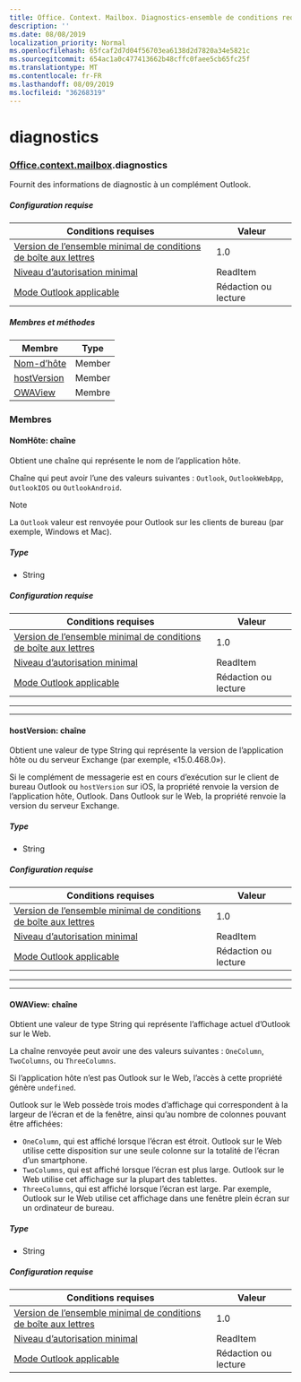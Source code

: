 ```yaml
---
title: Office. Context. Mailbox. Diagnostics-ensemble de conditions requises 1,7
description: ''
ms.date: 08/08/2019
localization_priority: Normal
ms.openlocfilehash: 65fcaf2d7d04f56703ea6138d2d7820a34e5821c
ms.sourcegitcommit: 654ac1a0c477413662b48cffc0faee5cb65fc25f
ms.translationtype: MT
ms.contentlocale: fr-FR
ms.lasthandoff: 08/09/2019
ms.locfileid: "36268319"
---
```

# <a name="diagnostics"></a>diagnostics

### <a name="officeofficemdcontextofficecontextmdmailboxofficecontextmailboxmddiagnostics"></a>[Office](Office.md)[.context](Office.context.md)[.mailbox](Office.context.mailbox.md).diagnostics

Fournit des informations de diagnostic à un complément Outlook.

##### <a name="requirements"></a>Configuration requise

|Conditions requises| Valeur|
|---|---|
|[Version de l’ensemble minimal de conditions de boîte aux lettres](/office/dev/add-ins/reference/requirement-sets/outlook-api-requirement-sets)| 1.0|
|[Niveau d’autorisation minimal](/outlook/add-ins/understanding-outlook-add-in-permissions)| ReadItem|
|[Mode Outlook applicable](/outlook/add-ins/#extension-points)| Rédaction ou lecture|

##### <a name="members-and-methods"></a>Membres et méthodes

| Membre | Type |
|--------|------|
| [Nom-d’hôte](#hostname-string) | Member |
| [hostVersion](#hostversion-string) | Member |
| [OWAView](#owaview-string) | Membre |

### <a name="members"></a>Membres

#### <a name="hostname-string"></a>NomHôte: chaîne

Obtient une chaîne qui représente le nom de l’application hôte.

Chaîne qui peut avoir l’une des valeurs suivantes : `Outlook`, `OutlookWebApp`, `OutlookIOS` ou `OutlookAndroid`.

> [!NOTE]
> La `Outlook` valeur est renvoyée pour Outlook sur les clients de bureau (par exemple, Windows et Mac).

##### <a name="type"></a>Type

*   String

##### <a name="requirements"></a>Configuration requise

|Conditions requises| Valeur|
|---|---|
|[Version de l’ensemble minimal de conditions de boîte aux lettres](/office/dev/add-ins/reference/requirement-sets/outlook-api-requirement-sets)| 1.0|
|[Niveau d’autorisation minimal](/outlook/add-ins/understanding-outlook-add-in-permissions)| ReadItem|
|[Mode Outlook applicable](/outlook/add-ins/#extension-points)| Rédaction ou lecture|

---
---

#### <a name="hostversion-string"></a>hostVersion: chaîne

Obtient une valeur de type String qui représente la version de l’application hôte ou du serveur Exchange (par exemple, «15.0.468.0»).

Si le complément de messagerie est en cours d’exécution sur le client de bureau Outlook ou `hostVersion` sur iOS, la propriété renvoie la version de l’application hôte, Outlook. Dans Outlook sur le Web, la propriété renvoie la version du serveur Exchange.

##### <a name="type"></a>Type

*   String

##### <a name="requirements"></a>Configuration requise

|Conditions requises| Valeur|
|---|---|
|[Version de l’ensemble minimal de conditions de boîte aux lettres](/office/dev/add-ins/reference/requirement-sets/outlook-api-requirement-sets)| 1.0|
|[Niveau d’autorisation minimal](/outlook/add-ins/understanding-outlook-add-in-permissions)| ReadItem|
|[Mode Outlook applicable](/outlook/add-ins/#extension-points)| Rédaction ou lecture|

---
---

#### <a name="owaview-string"></a>OWAView: chaîne

Obtient une valeur de type String qui représente l’affichage actuel d’Outlook sur le Web.

La chaîne renvoyée peut avoir une des valeurs suivantes : `OneColumn`, `TwoColumns`, ou `ThreeColumns`.

Si l’application hôte n’est pas Outlook sur le Web, l’accès à cette propriété génère `undefined`.

Outlook sur le Web possède trois modes d’affichage qui correspondent à la largeur de l’écran et de la fenêtre, ainsi qu’au nombre de colonnes pouvant être affichées:

*   `OneColumn`, qui est affiché lorsque l’écran est étroit. Outlook sur le Web utilise cette disposition sur une seule colonne sur la totalité de l’écran d’un smartphone.
*   `TwoColumns`, qui est affiché lorsque l’écran est plus large. Outlook sur le Web utilise cet affichage sur la plupart des tablettes.
*   `ThreeColumns`, qui est affiché lorsque l’écran est large. Par exemple, Outlook sur le Web utilise cet affichage dans une fenêtre plein écran sur un ordinateur de bureau.

##### <a name="type"></a>Type

*   String

##### <a name="requirements"></a>Configuration requise

|Conditions requises| Valeur|
|---|---|
|[Version de l’ensemble minimal de conditions de boîte aux lettres](/office/dev/add-ins/reference/requirement-sets/outlook-api-requirement-sets)| 1.0|
|[Niveau d’autorisation minimal](/outlook/add-ins/understanding-outlook-add-in-permissions)| ReadItem|
|[Mode Outlook applicable](/outlook/add-ins/#extension-points)| Rédaction ou lecture|
